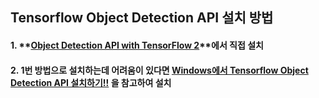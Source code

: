 ## Tensorflow Object Detection API 설치 방법

#### 1. **[Object Detection API with TensorFlow 2](https://github.com/tensorflow/models/blob/master/research/object_detection/g3doc/tf2.md)**에서 직접 설치

#### 2. 1번 방법으로 설치하는데 어려움이 있다면 **[Windows에서 Tensorflow Object Detection API 설치하기!!](https://musma.github.io/2019/02/15/tensorflow-on-windows.html)** 을 참고하여 설치
